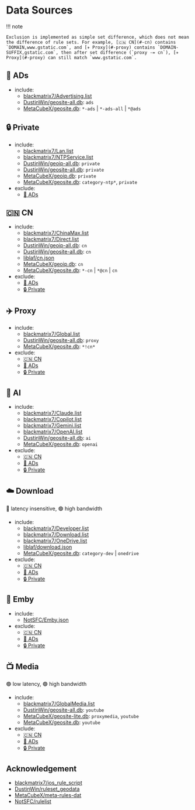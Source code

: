 # Data Sources

!!! note

    Exclusion is implemented as simple set difference, which does not mean the difference of rule sets. For example, [🇨🇳 CN](#-cn) contains `DOMAIN,www.gstatic.com`, and [✈️ Proxy](#-proxy) contains `DOMAIN-SUFFIX,gstatic.com`, then after set difference (`proxy -= cn`), [✈️ Proxy](#-proxy) can still match `www.gstatic.com`.

## 🛑 ADs

-   include:
    -   [blackmatrix7/Advertising.list](https://github.com/blackmatrix7/ios_rule_script/tree/master/rule/Clash/Advertising)
    -   [DustinWin/geosite-all.db](https://github.com/DustinWin/ruleset_geodata): `ads`
    -   [MetaCubeX/geosite.db](https://github.com/MetaCubeX/meta-rules-dat): `*-ads` | `*-ads-all` | `*@ads`

## 🔒 Private

-   include:
    -   [blackmatrix7/Lan.list](https://github.com/blackmatrix7/ios_rule_script/tree/master/rule/Clash/Lan)
    -   [blackmatrix7/NTPService.list](https://github.com/blackmatrix7/ios_rule_script/tree/master/rule/Clash/NTPService)
    -   [DustinWin/geoip-all.db](https://github.com/DustinWin/ruleset_geodata): `private`
    -   [DustinWin/geosite-all.db](https://github.com/DustinWin/ruleset_geodata): `private`
    -   [MetaCubeX/geoip.db](https://github.com/MetaCubeX/meta-rules-dat): `private`
    -   [MetaCubeX/geosite.db](https://github.com/MetaCubeX/meta-rules-dat): `category-ntp*`, `private`
-   exclude:
    -   [🛑 ADs](#-ads)

## 🇨🇳 CN

-   include:
    -   [blackmatrix7/ChinaMax.list](https://github.com/blackmatrix7/ios_rule_script/tree/master/rule/Clash/ChinaMax)
    -   [blackmatrix7/Direct.list](https://github.com/blackmatrix7/ios_rule_script/tree/master/rule/Clash/Direct)
    -   [DustinWin/geoip-all.db](https://github.com/DustinWin/ruleset_geodata): `cn`
    -   [DustinWin/geosite-all.db](https://github.com/DustinWin/ruleset_geodata): `cn`
    -   [liblaf/cn.json](https://github.com/liblaf/sing-box-rules/blob/main/custom/cn.json)
    -   [MetaCubeX/geoip.db](https://github.com/MetaCubeX/meta-rules-dat): `cn`
    -   [MetaCubeX/geosite.db](https://github.com/MetaCubeX/meta-rules-dat): `*-cn` | `*@cn` | `cn`
-   exclude:
    -   [🛑 ADs](#-ads)
    -   [🔒 Private](#-private)

## ✈️ Proxy

-   include:
    -   [blackmatrix7/Global.list](https://github.com/blackmatrix7/ios_rule_script/tree/master/rule/Clash/Global)
    -   [DustinWin/geosite-all.db](https://github.com/DustinWin/ruleset_geodata): `proxy`
    -   [MetaCubeX/geosite.db](https://github.com/MetaCubeX/meta-rules-dat): `*!cn*`
-   exclude:
    -   [🇨🇳 CN](#-cn)
    -   [🛑 ADs](#-ads)
    -   [🔒 Private](#-private)

## 🤖 AI

-   include:
    -   [blackmatrix7/Claude.list](https://github.com/blackmatrix7/ios_rule_script/tree/master/rule/Clash/Claude)
    -   [blackmatrix7/Copilot.list](https://github.com/blackmatrix7/ios_rule_script/tree/master/rule/Clash/Copilot)
    -   [blackmatrix7/Gemini.list](https://github.com/blackmatrix7/ios_rule_script/tree/master/rule/Clash/Gemini)
    -   [blackmatrix7/OpenAI.list](https://github.com/blackmatrix7/ios_rule_script/tree/master/rule/Clash/OpenAI)
    -   [DustinWin/geosite-all.db](https://github.com/DustinWin/ruleset_geodata): `ai`
    -   [MetaCubeX/geosite.db](https://github.com/MetaCubeX/meta-rules-dat): `openai`
-   exclude:
    -   [🇨🇳 CN](#-cn)
    -   [🛑 ADs](#-ads)
    -   [🔒 Private](#-private)

## ☁️ Download

🔴 latency insensitive, 🟢 high bandwidth

-   include:
    -   [blackmatrix7/Developer.list](https://github.com/blackmatrix7/ios_rule_script/tree/master/rule/Clash/Developer)
    -   [blackmatrix7/Download.list](https://github.com/blackmatrix7/ios_rule_script/tree/master/rule/Clash/Download)
    -   [blackmatrix7/OneDrive.list](https://github.com/blackmatrix7/ios_rule_script/tree/master/rule/Clash/OneDrive)
    -   [liblaf/download.json](https://github.com/liblaf/sing-box-rules/blob/main/custom/download.json)
    -   [MetaCubeX/geosite.db](https://github.com/MetaCubeX/meta-rules-dat): `category-dev` | `onedrive`
-   exclude:
    -   [🇨🇳 CN](#-cn)
    -   [🛑 ADs](#-ads)
    -   [🔒 Private](#-private)

## 🍟 Emby

-   include:
    -   [NotSFC/Emby.json](https://github.com/NotSFC/rulelist/blob/main/sing-box/Emby/Emby.json)
-   exclude:
    -   [🇨🇳 CN](#-cn)
    -   [🛑 ADs](#-ads)
    -   [🔒 Private](#-private)

## 📺 Media

🟢 low latency, 🟢 high bandwidth

-   include:
    -   [blackmatrix7/GlobalMedia.list](https://github.com/blackmatrix7/ios_rule_script/tree/master/rule/Clash/GlobalMedia)
    -   [DustinWin/geosite-all.db](https://github.com/DustinWin/ruleset_geodata): `youtube`
    -   [MetaCubeX/geosite-lite.db](https://github.com/MetaCubeX/meta-rules-dat): `proxymedia`, `youtube`
    -   [MetaCubeX/geosite.db](https://github.com/MetaCubeX/meta-rules-dat): `youtube`
-   exclude:
    -   [🇨🇳 CN](#-cn)
    -   [🛑 ADs](#-ads)
    -   [🔒 Private](#-private)

## Acknowledgement

-   [blackmatrix7/ios_rule_script](https://github.com/blackmatrix7/ios_rule_script)
-   [DustinWin/ruleset_geodata](https://github.com/DustinWin/ruleset_geodata)
-   [MetaCubeX/meta-rules-dat](https://github.com/MetaCubeX/meta-rules-dat)
-   [NotSFC/rulelist](https://github.com/NotSFC/rulelist)
